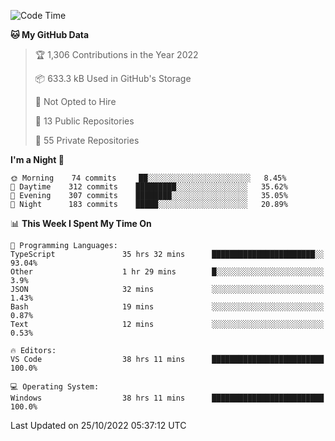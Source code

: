 <!--START_SECTION:waka-->
![Code Time](http://img.shields.io/badge/Code%20Time-3%2C199%20hrs%202%20mins-blue)

**🐱 My GitHub Data** 

> 🏆 1,306 Contributions in the Year 2022
 > 
> 📦 633.3 kB Used in GitHub's Storage 
 > 
> 🚫 Not Opted to Hire
 > 
> 📜 13 Public Repositories 
 > 
> 🔑 55 Private Repositories  
 > 
**I'm a Night 🦉** 

```text
🌞 Morning    74 commits     ██░░░░░░░░░░░░░░░░░░░░░░░   8.45% 
🌆 Daytime    312 commits    █████████░░░░░░░░░░░░░░░░   35.62% 
🌃 Evening    307 commits    ████████░░░░░░░░░░░░░░░░░   35.05% 
🌙 Night      183 commits    █████░░░░░░░░░░░░░░░░░░░░   20.89%

```


📊 **This Week I Spent My Time On** 

```text
💬 Programming Languages: 
TypeScript               35 hrs 32 mins      ███████████████████████░░   93.04% 
Other                    1 hr 29 mins        █░░░░░░░░░░░░░░░░░░░░░░░░   3.9% 
JSON                     32 mins             ░░░░░░░░░░░░░░░░░░░░░░░░░   1.43% 
Bash                     19 mins             ░░░░░░░░░░░░░░░░░░░░░░░░░   0.87% 
Text                     12 mins             ░░░░░░░░░░░░░░░░░░░░░░░░░   0.53%

🔥 Editors: 
VS Code                  38 hrs 11 mins      █████████████████████████   100.0%

💻 Operating System: 
Windows                  38 hrs 11 mins      █████████████████████████   100.0%

```


 Last Updated on 25/10/2022 05:37:12 UTC
<!--END_SECTION:waka-->

